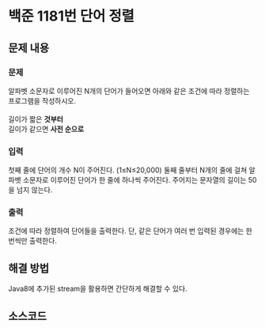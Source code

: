 # 백준 1181번 단어 정렬
## 문제 내용
### 문제
알파벳 소문자로 이루어진 N개의 단어가 들어오면 아래와 같은 조건에 따라 정렬하는 프로그램을 작성하시오.<br>
<br>
길이가 짧은 **것부터**<br>
길이가 같으면 **사전 순으로**<br>

### 입력
첫째 줄에 단어의 개수 N이 주어진다. (1≤N≤20,000) 둘째 줄부터 N개의 줄에 걸쳐 알파벳 소문자로 이루어진 단어가 한 줄에 하나씩 주어진다. 주어지는 문자열의 길이는 50을 넘지 않는다.
 
### 출력
조건에 따라 정렬하여 단어들을 출력한다. 단, 같은 단어가 여러 번 입력된 경우에는 한 번씩만 출력한다.

## 해결 방법
Java8에 추가된 stream을 활용하면 간단하게 해결할 수 있다.

## 소스코드
<script src="https://gist.github.com/Nooheat/c5bfc1a1f99764d25e4d1fc99d72a43f.js"></script>